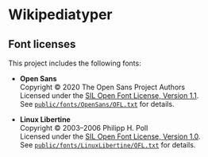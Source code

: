 # Wikipediatyper

## Font licenses

This project includes the following fonts:

- **Open Sans**  
  Copyright © 2020 The Open Sans Project Authors  
  Licensed under the [SIL Open Font License, Version 1.1](https://scripts.sil.org/OFL).  
  See [`public/fonts/OpenSans/OFL.txt`](public/fonts/OpenSans/OFL.txt) for details.

- **Linux Libertine**  
  Copyright © 2003–2006 Philipp H. Poll  
  Licensed under the [SIL Open Font License, Version 1.0](https://scripts.sil.org/OFL).  
  See [`public/fonts/LinuxLibertine/OFL.txt`](public/fonts/LinuxLibertine/OFL.txt) for details.
